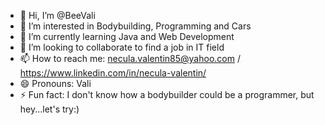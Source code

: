 - 👋 Hi, I’m @BeeVali
- 👀 I’m interested in Bodybuilding, Programming and Cars
- 🌱 I’m currently learning Java and Web Development
- 💞️ I’m looking to collaborate to find a job in IT field
- 📫 How to reach me: necula.valentin85@yahoo.com / https://www.linkedin.com/in/necula-valentin/
- 😄 Pronouns: Vali
- ⚡ Fun fact: I don't know how a bodybuilder could be a programmer, but hey...let's try:)



<!---
BeeVali/BeeVali is a ✨ special ✨ repository because its `README.md` (this file) appears on your GitHub profile.
You can click the Preview link to take a look at your changes.
--->
